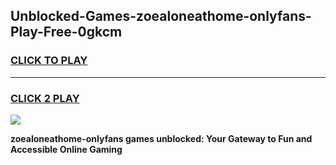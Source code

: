 
## Unblocked-Games-zoealoneathome-onlyfans-Play-Free-0gkcm
<h3>
<a href="https://premium76.site?title=zoealoneathome-onlyfans&ref=17A">CLICK TO PLAY</a></h3>
<hr>

<h3>
<a href="https://premium76.site?title=zoealoneathome-onlyfans&ref=17A">CLICK 2 PLAY</a>
  
</h3>

<a href="https://premium76.site?title=zoealoneathome-onlyfans&ref=17A"><img src="https://clearcache.store/games.png"></a>


**zoealoneathome-onlyfans games unblocked: Your Gateway to Fun and Accessible Online Gaming**
